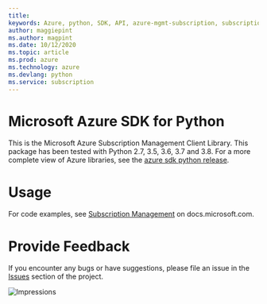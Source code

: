 ```yaml
---
title: 
keywords: Azure, python, SDK, API, azure-mgmt-subscription, subscription
author: maggiepint
ms.author: magpint
ms.date: 10/12/2020
ms.topic: article
ms.prod: azure
ms.technology: azure
ms.devlang: python
ms.service: subscription
---
```


# Microsoft Azure SDK for Python

This is the Microsoft Azure Subscription Management Client Library.
This package has been tested with Python 2.7, 3.5, 3.6, 3.7 and 3.8.
For a more complete view of Azure libraries, see the [azure sdk python release](https://aka.ms/azsdk/python/all).


# Usage

For code examples, see [Subscription Management](https://docs.microsoft.com/python/api/overview/azure/)
on docs.microsoft.com.


# Provide Feedback

If you encounter any bugs or have suggestions, please file an issue in the
[Issues](https://github.com/Azure/azure-sdk-for-python/issues)
section of the project.


![Impressions](https://azure-sdk-impressions.azurewebsites.net/api/impressions/azure-sdk-for-python%2Fazure-mgmt-subscription%2FREADME.png)

